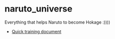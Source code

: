 # naruto_universe
Everything that helps Naruto to become Hokage :))))

*  [Quick training document](https://github.com/ductri/naruto_universe/tree/master/skills/naruto_skills/quick_training)
